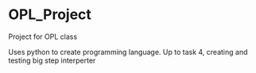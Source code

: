 # OPL_Project
Project for OPL class

Uses python to create programming language.
Up to task 4, creating and testing big step interperter 
